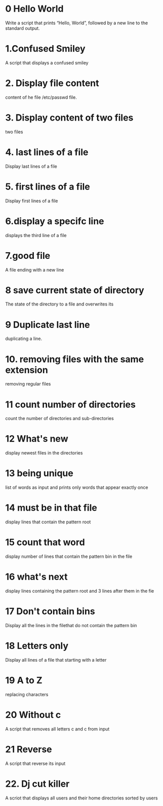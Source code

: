 # 0 Hello World
Write a script that prints “Hello, World”, followed by a new line to the standard output.
# 1.Confused Smiley
A script that displays a confused smiley
# 2. Display file content
content of he file /etc/passwd file.
# 3. Display content of two files
two files
# 4. last lines of a file
Display last lines of a file
# 5. first lines of a file
Display first lines of a file
# 6.display a specifc line
displays the third line of a file
# 7.good file
A file ending with a new line
# 8 save current state of directory
The state of the directory to a file and overwrites its
# 9 Duplicate last line
duplicating a line.
# 10. removing files with the same extension
removing regular files
# 11 count number of directories
count the number of directories and sub-directories
# 12 What's new
display newest files in the directories
# 13 being unique
list of words as input and prints only words that appear exactly once
# 14 must be in that file
display lines that contain the pattern root
# 15 count that word
display number of lines that contain the pattern bin in the file 
# 16 what's next
display lines containing the pattern root and 3 lines after them in the fie
# 17 Don't contain bins
Display all the lines in the filethat do not contain the pattern bin
# 18 Letters only
Display all lines of a file that starting with a letter
# 19 A to Z
replacing characters
# 20 Without c
A script that removes all letters c and c from input
# 21 Reverse
A script that reverse its input
# 22. Dj cut killer
A scriot that displays all users and their home directories sorted by users


